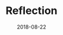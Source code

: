 ---
layout: post
title: Reflection
image: /public/photos/medium/reflection.jpeg
image-thumb: /public/photos/thumb/reflection.jpg
caption: 
date: 2018-08-22
tags: []
---
